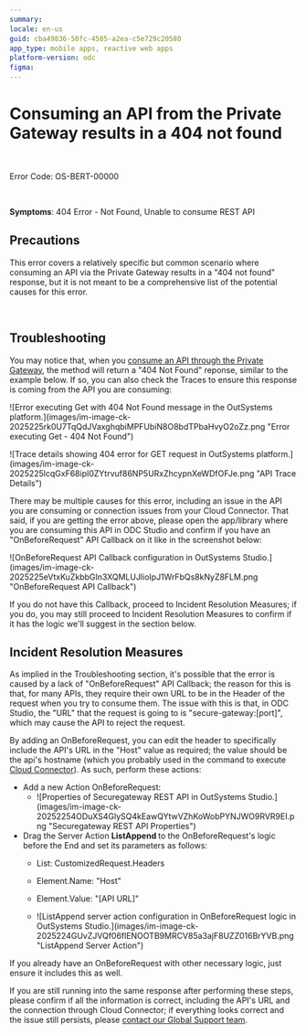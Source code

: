 ```yaml
---
summary: 
locale: en-us
guid: cba49836-50fc-4505-a2ea-c5e729c20580
app_type: mobile apps, reactive web apps
platform-version: odc
figma:
---
```


<h1>Consuming an API from the Private Gateway results in a 404 not found</h1>
<p>
<br/>
</p>
<p>Error Code: OS-BERT-00000</p>
<p>
<br/>
</p>
<p>
<strong>Symptoms</strong>: 404 Error - Not Found, Unable to consume REST API</p>
<h2>Precautions</h2>
<p>This error covers a relatively specific but common scenario where consuming an API via the Private Gateway results in a "404 not found" response, but it is not meant to be a comprehensive list of the potential causes for this error.</p>
<p>
<br/>
</p>
<h2>Troubleshooting</h2>
<p>You may notice that, when you <a href="https://success.outsystems.com/documentation/outsystems_developer_cloud/managing_outsystems_platform_and_apps/configure_a_private_gateway_to_your_network/#use-endpoints-in-your-apps" target="_blank" rel="noopener noreferrer">consume an API through the Private Gateway</a>, the method will return a "404 Not Found" reponse, similar to the example below. If so, you can also check the Traces to ensure this response is coming from the API you are consuming:</p>
<p>
![Error executing Get with 404 Not Found message in the OutSystems platform.](images/im-image-ck-2025225rk0U7TqQdJVaxghqbiMPFUbiN8O8bdTPbaHvyO2oZz.png "Error executing Get - 404 Not Found")
</p>
<p>
![Trace details showing 404 error for GET request in OutSystems platform.](images/im-image-ck-2025225lcqGxF68ipI0ZYtrvuf86NP5URxZhcypnXeWDfOFJe.png "API Trace Details")
</p>
<p>There may be multiple causes for this error, including an issue in the API you are consuming or connection issues from your Cloud Connector. That said, if you are getting the error above, please open the app/library where you are consuming this API in ODC Studio and confirm if you have an "OnBeforeRequest" API Callback on it like in the screenshot below:</p>
<p>
![OnBeforeRequest API Callback configuration in OutSystems Studio.](images/im-image-ck-2025225eVtxKuZkbbGIn3XQMLUJlioIpJ1WrFbQs8kNyZ8FLM.png "OnBeforeRequest API Callback")
</p>
<p>If you do not have this Callback, proceed to Incident Resolution Measures; if you do, you may still proceed to Incident Resolution Measures to confirm if it has the logic we'll suggest in the section below.</p>
<h2>Incident Resolution Measures</h2>
<p>As implied in the Troubleshooting section, it's possible that the error is caused by a lack of "OnBeforeRequest" API Callback; the reason for this is that, for many APIs, they require their own URL to be in the Header of the request when you try to consume them. The issue with this is that, in ODC Studio, the "URL" that the request is going to is "secure-gateway:[port]", which may cause the API to reject the request.</p>
<p>By adding an OnBeforeRequest, you can edit the header to specifically include the API's URL in the "Host" value as required; the value should be the api's hostname (which you probably used in the command to execute <a href="https://github.com/OutSystems/cloud-connector" target="_blank" rel="noopener noreferrer">Cloud Connector</a>). As such, perform these actions:</p>
<ul>
    <li>Add a new Action OnBeforeRequest:<ul>
    <li>
        ![Properties of Securegateway REST API in OutSystems Studio.](images/im-image-ck-20252254ODuXS4GlySQ4kEawQYtwVZhKoWobPYNJWO9RVR9EI.png "Securegateway REST API Properties")
        </li>
    </ul>
</li>
<li>Drag the Server Action <strong>ListAppend </strong>to the OnBeforeRequest's logic before the End and set its parameters as follows:<ul>
<li>
    <p>List: CustomizedRequest.Headers</p>
</li>
<li>
    <p>Element.Name: "Host"</p>
</li>
<li>
    <p>Element.Value: "[API URL]"</p>
</li>
<li>
    <p>
    ![ListAppend server action configuration in OnBeforeRequest logic in OutSystems Studio.](images/im-image-ck-2025224GUvZJVQf06flENOOTB9MRCV85a3ajF8UZZ016BrYVB.png "ListAppend Server Action")
    </p>
</li>
</ul>
</li>
</ul>
<p>If you already have an OnBeforeRequest with other necessary logic, just ensure it includes this as well.</p>
<p>If you are still running into the same response after performing these steps, please confirm if all the information is correct, including the API's URL and the connection through Cloud Connector; if everything looks correct and the issue still persists, please <a href="https://success.outsystems.com/support/home/" target="_blank" rel="noopener noreferrer">contact our Global Support team</a>.</p>